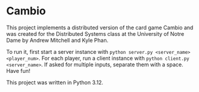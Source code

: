 # Cambio

This project implements a distributed version of the card game Cambio and was created for the Distributed Systems class at the University of Notre Dame by Andrew Mitchell and Kyle Phan. 

To run it, first start a server instance with `python server.py <server_name> <player_num>`. For each player, run a client instance with `python client.py <server_name>`. If asked for multiple inputs, separate them with a space. Have fun!

This project was written in Python 3.12.